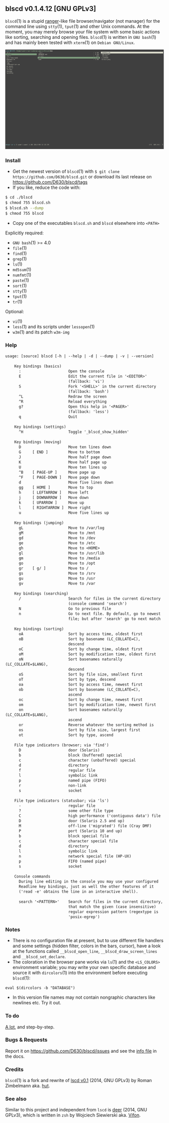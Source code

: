 ## blscd v0.1.4.12 [GNU GPLv3]

`blscd`(1) is a stupid [ranger](http://ranger.nongnu.org/)-like file browser/navigator (not manager) for the command line using `stty`(1), `tput`(1) and other Unix commands. At the moment, you may merely browse your file system with some basic actions like sorting, searching and opening files. `blscd`(1) is written in `GNU bash`(1) and has mainly been tested with `xterm`(1) on `Debian GNU/Linux`.

![](https://raw.githubusercontent.com/D630/blscd/master/doc/blscd.png)

### Install

* Get the newest version of `blscd`(1) with `$ git clone https://github.com/D630/blscd.git` or
  download its last release on https://github.com/D630/blscd/tags
* If you like, reduce the code with:
```sh
$ cd ./blscd
$ chmod 755 blscd.sh
$ blscd.sh --dump
$ chmod 755 blscd
```
* Copy one of the executables `blscd.sh` and `blscd` elsewhere into `<PATH>`

Explicitly required:
- `GNU bash`(1) >= 4.0
- `file`(1)
- `find`(1)
- `grep`(1)
- `ls`(1)
- `md5sum`(1)
- `numfmt`(1)
- `paste`(1)
- `sort`(1)
- `stty`(1)
- `tput`(1)
- `tr`(1)

Optional:
- `vi`(1)
- `less`(1) and its scripts under `lessopen`(1)
- `w3m`(1) and its patch `w3m-img`

### Help

```
usage: [source] blscd [-h | --help | -d | --dump | -v | --version]

    Key bindings (basics)
      :                     Open the console
      E                     Edit the current file in '<EDITOR>'
                            (fallback: 'vi')
      S                     Fork '<SHELL>' in the current directory
                            (fallback: 'bash')
      ^L                    Redraw the screen
      ^R                    Reload everything
      g?                    Open this help in '<PAGER>'
                            (fallback: 'less')
      q                     Quit

    Key bindings (settings)
      ^H                    Toggle '_blscd_show_hidden'

    Key bindings (moving)
      D                     Move ten lines down
      G     [ END ]         Move to bottom
      J                     Move half page down
      K                     Move half page up
      U                     Move ten lines up
      ^B    [ PAGE-UP ]     Move page up
      ^F    [ PAGE-DOWN ]   Move page down
      d                     Move five lines down
      gg    [ HOME ]        Move to top
      h     [ LEFTARROW ]   Move left
      j     [ DOWNARROW ]   Move down
      k     [ UPARROW ]     Move up
      l     [ RIGHTARROW ]  Move right
      u                     Move five lines up

    Key bindings (jumping)
      gL                    Move to /var/log
      gM                    Move to /mnt
      gd                    Move to /dev
      ge                    Move to /etc
      gh                    Move to <HOME>
      gl                    Move to /usr/lib
      gm                    Move to /media
      go                    Move to /opt
      gr    [ g/ ]          Move to /
      gs                    Move to /srv
      gu                    Move to /usr
      gv                    Move to /var

    Key bindings (searching)
      /                     Search for files in the current directory
                            (console command 'search')
      N                     Go to previous file
      n                     Go to next file. By default, go to newest
                            file; but after 'search' go to next match

    Key bindings (sorting)
      oA                    Sort by access time, oldest first
      oB                    Sort by basename (LC_COLLATE=C),
                            descend
      oC                    Sort by change time, oldest first
      oM                    Sort by modification time, oldest first
      oN                    Sort basenames naturally (LC_COLLATE=$LANG),
                            descend
      oS                    Sort by file size, smallest first
      oT                    Sort by type, descend
      oa                    Sort by access time, newest first
      ob                    Sort by basename (LC_COLLATE=C),
                            ascend
      oc                    Sort by change time, newest first
      om                    Sort by modification time, newest first
      on                    Sort basenames naturally (LC_COLLATE=$LANG),
                            ascend
      or                    Reverse whatever the sorting method is
      os                    Sort by file size, largest first
      ot                    Sort by type, ascend

    File type indicators (browser; via 'find')
      D                     door (Solaris)
      b                     block (buffered) special
      c                     character (unbuffered) special
      d                     directory
      f                     regular file
      l                     symbolic link
      p                     named pipe (FIFO)
      r                     non-link
      s                     socket

    File type indicators (statusbar; via 'ls')
      -                     regular file
      ?                     some other file type
      C                     high performance ('contiguous data') file
      D                     door (Solaris 2.5 and up)
      M                     off-line ('migrated') file (Cray DMF)
      P                     port (Solaris 10 and up)
      b                     block special file
      c                     character special file
      d                     directory
      l                     symbolic link
      n                     network special file (HP-UX)
      p                     FIFO (named pipe)
      s                     socket

    Console commands
      During line editing in the console you may use your configured
      Readline key bindings, just as well the other features of it
      ('read -e' obtains the line in an interactive shell).

      search '<PATTERN>'    Search for files in the current directory,
                            that match the given (case insensitive)
                            regular expression pattern (regextype is
                            'posix-egrep')
```

### Notes

- There is no configuration file at present, but to use different file handlers and some settings (hidden filter, colors in the bars, cursor), have a look at the functions called `__blscd_open_line`, `__blscd_draw_screen_lines` and `__blscd_set_declare`.
- The coloration in the browser pane works via `ls`(1) and the `<LS_COLORS>` environment variable; you may write your own specific database and source it with `dircolors`(1) into the environment before executing `blscd`(1):
```
eval $(dircolors -b "DATABASE")
```
- In this version file names may not contain nongraphic characters like newlines etc. Try it out.

### To do

[A lot](../master/doc/TODO.md), and step-by-step.

### Bugs & Requests

Report it on https://github.com/D630/blscd/issues and see the [info file](../master/doc/INFO.md) in the docs.

### Credits

`blscd`(1) is a fork and rewrite of [lscd v0.1](https://github.com/hut/lscd/blob/989cb7e045a4e5e879db9af0f7f7c721d8a93acc/lscd) (2014, GNU GPLv3) by Roman Zimbelmann aka. [hut](https://github.com/hut).

### See also

Similar to this project and independent from `lscd` is [deer](https://github.com/vifon/deer) (2014, GNU GPLv3), which is written in `zsh` by Wojciech Siewierski aka. [Vifon](https://github.com/vifon).

